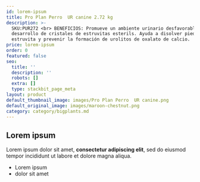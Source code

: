 ```yaml
---
id: lorem-ipsum
title: Pro Plan Perro  UR canine 2.72 kg
description: >-
  SKU:PUR272 <br> BENEFICIOS: Promueve un ambiente urinario desfavorable para el
  desarrollo de cristales de estruvitas esterils. Ayuda a disolver piedra de
  estruvita y prevenir la formación de urolitos de oxalato de calcio.
price: lorem-ipsum
order: 0
featured: false
seo:
  title: ''
  description: ''
  robots: []
  extra: []
  type: stackbit_page_meta
layout: product
default_thumbnail_image: images/Pro Plan Perro  UR canine.png
default_original_image: images/maroon-chestnut.png
category: category/bigplants.md
---
```

## Lorem ipsum

Lorem ipsum dolor sit amet, **consectetur adipiscing elit**, sed do eiusmod tempor incididunt ut labore et dolore magna aliqua.

- Lorem ipsum
- dolor sit amet